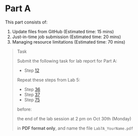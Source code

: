 # Part A

This part consists of:

<ol>
  <li> Update files from GitHub (Estimated time: 15 mins)
  <li> Just-in-time job submission (Estimated time: 20 mins)
  <li> Managing resource limitations (Estimated time: 70 mins)
</ol>

> <p class="task"> Task
>
> Submit the following task for lab report for Part A: 
> - Step [12](3.md#12)
> 
> Repeat these steps from Lab 5:
> - Step [36](https://ee3801.github.io/Lab5/part-a/5.html#36)
> - Step [37](https://ee3801.github.io/Lab5/part-a/5.html#37)
> - Step [75](https://ee3801.github.io/Lab5/part-b/11.html#75)
> 
> before:
>
> <p class="warn"> the end of the lab session at 2 pm on Oct 30th (Monday)
>
> in **PDF format only**, and name the file `Lab7A_YourName.pdf`